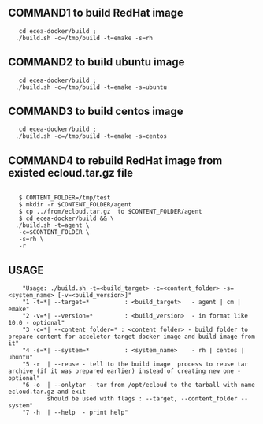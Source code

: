 ## COMMAND1 to build RedHat image

```console
   cd ecea-docker/build ;
  ./build.sh -c=/tmp/build -t=emake -s=rh
```

## COMMAND2 to build ubuntu image
```console
   cd ecea-docker/build ;
  ./build.sh -c=/tmp/build -t=emake -s=ubuntu
```

## COMMAND3 to build centos image

```console
   cd ecea-docker/build ;
  ./build.sh -c=/tmp/build -t=emake -s=centos
```

## COMMAND4 to rebuild RedHat image from existed ecloud.tar.gz file 

```console 

   $ CONTENT_FOLDER=/tmp/test
   $ mkdir -r $CONTENT_FOLDER/agent
   $ cp ../from/ecloud.tar.gz  to $CONTENT_FOLDER/agent 
   $ cd ecea-docker/build && \
  ./build.sh -t=agent \
   -c=$CONTENT_FOLDER \
   -s=rh \
   -r 
```

## USAGE
```
    "Usage: ./build.sh -t=<build_target> -c=<content_folder> -s=<system_name> [-v=<build_version>]"
    "1 -t=*| --target=*          : <build_target>   - agent | cm | emake"
    "2 -v=*| --version=*         : <build_version>  - in format like 10.0 - optional"
    "3 -c=*| --content_folder=* : <content_folder> - build folder to prepare content for acceletor-target docker image and build image from it"
    "4 -s=*| --system=*          : <system_name>    - rh | centos | ubuntu" 
    "5 -r  | --reuse - tell to the build image  process to reuse tar archive (if it was prepared earlier) instead of creating new one - optional" 
    "6 -o  | --onlytar - tar from /opt/ecloud to the tarball with name ecloud.tar.gz and exit
           should be used with flags : --target, --content_folder --system"
    "7 -h  | --help  - print help" 
```
